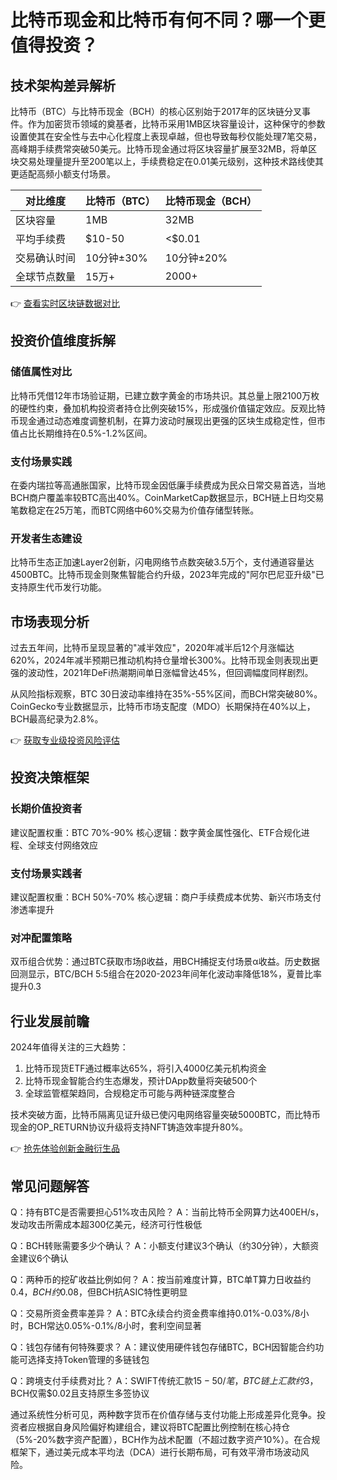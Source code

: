 # 比特币现金和比特币有何不同？哪一个更值得投资？

## 技术架构差异解析

比特币（BTC）与比特币现金（BCH）的核心区别始于2017年的区块链分叉事件。作为加密货币领域的奠基者，比特币采用1MB区块容量设计，这种保守的参数设置使其在安全性与去中心化程度上表现卓越，但也导致每秒仅能处理7笔交易，高峰期手续费常突破50美元。比特币现金通过将区块容量扩展至32MB，将单区块交易处理量提升至200笔以上，手续费稳定在0.01美元级别，这种技术路线使其更适配高频小额支付场景。

| 对比维度       | 比特币（BTC）       | 比特币现金（BCH）       |
|----------------|---------------------|-------------------------|
| 区块容量       | 1MB                 | 32MB                   |
| 平均手续费     | $10-50              | <$0.01                 |
| 交易确认时间   | 10分钟±30%          | 10分钟±20%             |
| 全球节点数量   | 15万+               | 2000+                  |

👉 [查看实时区块链数据对比](https://bit.ly/okx_welcome)

## 投资价值维度拆解

### 储值属性对比
比特币凭借12年市场验证期，已建立数字黄金的市场共识。其总量上限2100万枚的硬性约束，叠加机构投资者持仓比例突破15%，形成强价值锚定效应。反观比特币现金通过动态难度调整机制，在算力波动时展现出更强的区块生成稳定性，但市值占比长期维持在0.5%-1.2%区间。

### 支付场景实践
在委内瑞拉等高通胀国家，比特币现金因低廉手续费成为民众日常交易首选，当地BCH商户覆盖率较BTC高出40%。CoinMarketCap数据显示，BCH链上日均交易笔数稳定在25万笔，而BTC网络中60%交易为价值存储型转账。

### 开发者生态建设
比特币生态正加速Layer2创新，闪电网络节点数突破3.5万个，支付通道容量达4500BTC。比特币现金则聚焦智能合约升级，2023年完成的"阿尔巴尼亚升级"已支持原生代币发行功能。

## 市场表现分析

过去五年间，比特币呈现显著的"减半效应"，2020年减半后12个月涨幅达620%，2024年减半预期已推动机构持仓量增长300%。比特币现金则表现出更强的波动性，2021年DeFi热潮期间单日涨幅曾达45%，但回调幅度同样剧烈。

从风险指标观察，BTC 30日波动率维持在35%-55%区间，而BCH常突破80%。CoinGecko专业数据显示，比特币市场支配度（MDO）长期保持在40%以上，BCH最高纪录为2.8%。

👉 [获取专业级投资风险评估](https://bit.ly/okx_welcome)

## 投资决策框架

### 长期价值投资者
建议配置权重：BTC 70%-90%
核心逻辑：数字黄金属性强化、ETF合规化进程、全球支付网络效应

### 支付场景实践者
建议配置权重：BCH 50%-70%
核心逻辑：商户手续费成本优势、新兴市场支付渗透率提升

### 对冲配置策略
双币组合优势：通过BTC获取市场β收益，用BCH捕捉支付场景α收益。历史数据回测显示，BTC/BCH 5:5组合在2020-2023年间年化波动率降低18%，夏普比率提升0.3

## 行业发展前瞻

2024年值得关注的三大趋势：
1. 比特币现货ETF通过概率达65%，将引入4000亿美元机构资金
2. 比特币现金智能合约生态爆发，预计DApp数量将突破500个
3. 全球监管框架趋同，合规稳定币可能与两种链深度整合

技术突破方面，比特币隔离见证升级已使闪电网络容量突破5000BTC，而比特币现金的OP_RETURN协议升级将支持NFT铸造效率提升80%。

👉 [抢先体验创新金融衍生品](https://bit.ly/okx_welcome)

## 常见问题解答

Q：持有BTC是否需要担心51%攻击风险？
A：当前比特币全网算力达400EH/s，发动攻击所需成本超300亿美元，经济可行性极低

Q：BCH转账需要多少个确认？
A：小额支付建议3个确认（约30分钟），大额资金建议6个确认

Q：两种币的挖矿收益比例如何？
A：按当前难度计算，BTC单T算力日收益约$0.4，BCH约$0.08，但BCH抗ASIC特性更明显

Q：交易所资金费率差异？
A：BTC永续合约资金费率维持0.01%-0.03%/8小时，BCH常达0.05%-0.1%/8小时，套利空间显著

Q：钱包存储有何特殊要求？
A：建议使用硬件钱包存储BTC，BCH因智能合约功能可选择支持Token管理的多链钱包

Q：跨境支付手续费对比？
A：SWIFT传统汇款$15-50/笔，BTC链上汇款约$3，BCH仅需$0.02且支持原生多签协议

通过系统性分析可见，两种数字货币在价值存储与支付功能上形成差异化竞争。投资者应根据自身风险偏好构建组合，建议将BTC配置比例控制在核心持仓（5%-20%数字资产配置），BCH作为战术配置（不超过数字资产10%）。在合规框架下，通过美元成本平均法（DCA）进行长期布局，可有效平滑市场波动风险。